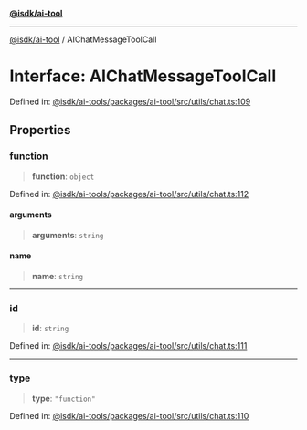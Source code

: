 [**@isdk/ai-tool**](../README.md)

***

[@isdk/ai-tool](../globals.md) / AIChatMessageToolCall

# Interface: AIChatMessageToolCall

Defined in: [@isdk/ai-tools/packages/ai-tool/src/utils/chat.ts:109](https://github.com/isdk/ai-tool.js/blob/4ebf370aaec9c78535cb40ffc19656d7bddcb145/src/utils/chat.ts#L109)

## Properties

### function

> **function**: `object`

Defined in: [@isdk/ai-tools/packages/ai-tool/src/utils/chat.ts:112](https://github.com/isdk/ai-tool.js/blob/4ebf370aaec9c78535cb40ffc19656d7bddcb145/src/utils/chat.ts#L112)

#### arguments

> **arguments**: `string`

#### name

> **name**: `string`

***

### id

> **id**: `string`

Defined in: [@isdk/ai-tools/packages/ai-tool/src/utils/chat.ts:111](https://github.com/isdk/ai-tool.js/blob/4ebf370aaec9c78535cb40ffc19656d7bddcb145/src/utils/chat.ts#L111)

***

### type

> **type**: `"function"`

Defined in: [@isdk/ai-tools/packages/ai-tool/src/utils/chat.ts:110](https://github.com/isdk/ai-tool.js/blob/4ebf370aaec9c78535cb40ffc19656d7bddcb145/src/utils/chat.ts#L110)
